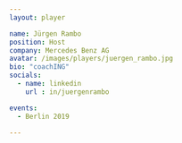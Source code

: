 ```yaml
---
layout: player

name: Jürgen Rambo
position: Host
company: Mercedes Benz AG
avatar: /images/players/juergen_rambo.jpg
bio: "coachING"
socials:
  - name: linkedin
    url : in/juergenrambo

events:
  - Berlin 2019

---
```



